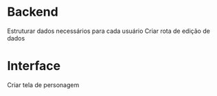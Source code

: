 # Backend
Estruturar dados necessários para cada usuário
Criar rota de edição de dados

# Interface
Criar tela de personagem